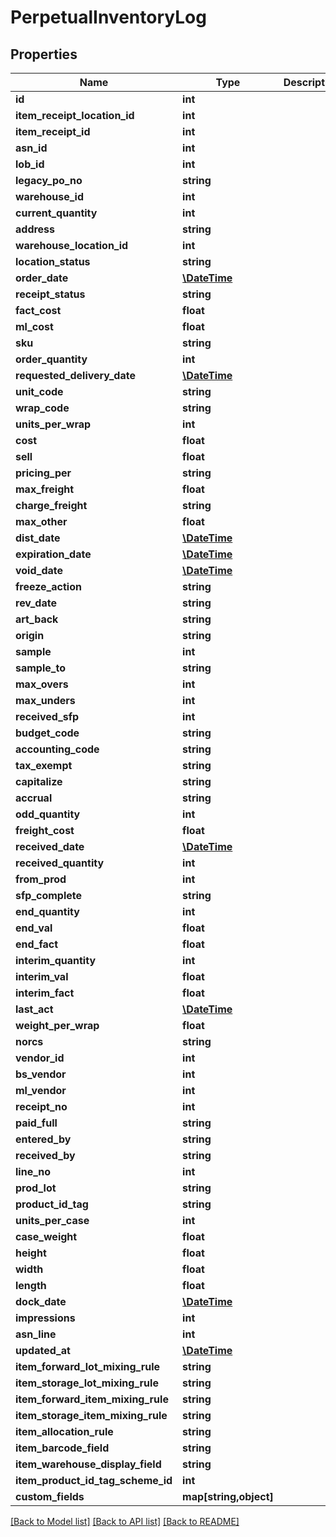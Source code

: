 # PerpetualInventoryLog

## Properties
Name | Type | Description | Notes
------------ | ------------- | ------------- | -------------
**id** | **int** |  | [optional] 
**item_receipt_location_id** | **int** |  | [optional] 
**item_receipt_id** | **int** |  | [optional] 
**asn_id** | **int** |  | [optional] 
**lob_id** | **int** |  | [optional] 
**legacy_po_no** | **string** |  | [optional] 
**warehouse_id** | **int** |  | [optional] 
**current_quantity** | **int** |  | [optional] 
**address** | **string** |  | [optional] 
**warehouse_location_id** | **int** |  | [optional] 
**location_status** | **string** |  | [optional] 
**order_date** | [**\DateTime**](\DateTime.md) |  | [optional] 
**receipt_status** | **string** |  | [optional] 
**fact_cost** | **float** |  | [optional] 
**ml_cost** | **float** |  | [optional] 
**sku** | **string** |  | [optional] 
**order_quantity** | **int** |  | [optional] 
**requested_delivery_date** | [**\DateTime**](\DateTime.md) |  | [optional] 
**unit_code** | **string** |  | [optional] 
**wrap_code** | **string** |  | [optional] 
**units_per_wrap** | **int** |  | [optional] 
**cost** | **float** |  | [optional] 
**sell** | **float** |  | [optional] 
**pricing_per** | **string** |  | [optional] 
**max_freight** | **float** |  | [optional] 
**charge_freight** | **string** |  | [optional] 
**max_other** | **float** |  | [optional] 
**dist_date** | [**\DateTime**](\DateTime.md) |  | [optional] 
**expiration_date** | [**\DateTime**](\DateTime.md) |  | [optional] 
**void_date** | [**\DateTime**](\DateTime.md) |  | [optional] 
**freeze_action** | **string** |  | [optional] 
**rev_date** | **string** |  | [optional] 
**art_back** | **string** |  | [optional] 
**origin** | **string** |  | [optional] 
**sample** | **int** |  | [optional] 
**sample_to** | **string** |  | [optional] 
**max_overs** | **int** |  | [optional] 
**max_unders** | **int** |  | [optional] 
**received_sfp** | **int** |  | [optional] 
**budget_code** | **string** |  | [optional] 
**accounting_code** | **string** |  | [optional] 
**tax_exempt** | **string** |  | [optional] 
**capitalize** | **string** |  | [optional] 
**accrual** | **string** |  | [optional] 
**odd_quantity** | **int** |  | [optional] 
**freight_cost** | **float** |  | [optional] 
**received_date** | [**\DateTime**](\DateTime.md) |  | [optional] 
**received_quantity** | **int** |  | [optional] 
**from_prod** | **int** |  | [optional] 
**sfp_complete** | **string** |  | [optional] 
**end_quantity** | **int** |  | [optional] 
**end_val** | **float** |  | [optional] 
**end_fact** | **float** |  | [optional] 
**interim_quantity** | **int** |  | [optional] 
**interim_val** | **float** |  | [optional] 
**interim_fact** | **float** |  | [optional] 
**last_act** | [**\DateTime**](\DateTime.md) |  | [optional] 
**weight_per_wrap** | **float** |  | [optional] 
**norcs** | **string** |  | [optional] 
**vendor_id** | **int** |  | [optional] 
**bs_vendor** | **int** |  | [optional] 
**ml_vendor** | **int** |  | [optional] 
**receipt_no** | **int** |  | [optional] 
**paid_full** | **string** |  | [optional] 
**entered_by** | **string** |  | [optional] 
**received_by** | **string** |  | [optional] 
**line_no** | **int** |  | [optional] 
**prod_lot** | **string** |  | [optional] 
**product_id_tag** | **string** |  | [optional] 
**units_per_case** | **int** |  | [optional] 
**case_weight** | **float** |  | [optional] 
**height** | **float** |  | [optional] 
**width** | **float** |  | [optional] 
**length** | **float** |  | [optional] 
**dock_date** | [**\DateTime**](\DateTime.md) |  | [optional] 
**impressions** | **int** |  | [optional] 
**asn_line** | **int** |  | [optional] 
**updated_at** | [**\DateTime**](\DateTime.md) |  | [optional] 
**item_forward_lot_mixing_rule** | **string** |  | 
**item_storage_lot_mixing_rule** | **string** |  | 
**item_forward_item_mixing_rule** | **string** |  | 
**item_storage_item_mixing_rule** | **string** |  | 
**item_allocation_rule** | **string** |  | 
**item_barcode_field** | **string** |  | [optional] 
**item_warehouse_display_field** | **string** |  | [optional] 
**item_product_id_tag_scheme_id** | **int** |  | [optional] 
**custom_fields** | **map[string,object]** |  | [optional] 

[[Back to Model list]](../README.md#documentation-for-models) [[Back to API list]](../README.md#documentation-for-api-endpoints) [[Back to README]](../README.md)



